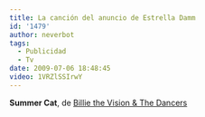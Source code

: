 ```yaml
---
title: La canción del anuncio de Estrella Damm
id: '1479'
author: neverbot
tags:
  - Publicidad
  - Tv
date: 2009-07-06 18:48:45
video: 1VRZlSSIrwY
---
```


**Summer Cat**, de [Billie the Vision & The Dancers](http://en.wikipedia.org/wiki/Billie_the_Vision_and_the_Dancers)